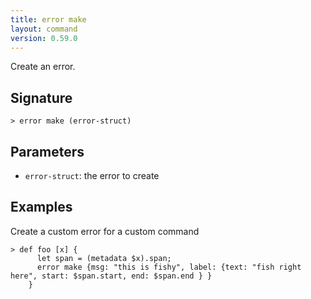 ```yaml
---
title: error make
layout: command
version: 0.59.0
---
```


Create an error.

## Signature

```> error make (error-struct)```

## Parameters

 -  `error-struct`: the error to create

## Examples

Create a custom error for a custom command
```shell
> def foo [x] {
      let span = (metadata $x).span;
      error make {msg: "this is fishy", label: {text: "fish right here", start: $span.start, end: $span.end } } 
    }
```

